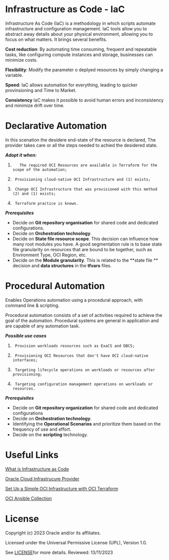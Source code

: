 # Infrastructure as Code - IaC

Infrastructure As Code (IaC) is a methodology in which scripts automate infrastructure and configuration management. IaC tools allow you to abstract away details about your physical environment, allowing you to focus on what matters. It brings several benefits.


**Cost reduction**: By automating time consuming, frequent and repeatable tasks, like configuring compute instances and storage, businesses can minimize costs.

**Flexibility**: Modify the parameter o deplyed resources by simply changing a variable.

**Speed**: IaC allows automation for everything, leading to quicker provinsioning and Time to Market.

**Consistency** IaC makes it possible to avoid human errors and inconsistency and minimize drift over time.

# Declarative Automation

In this scenation the desidere end-state of the resource is declared, The provider takes care or all the steps needed to achied the desidered state.

***Adopt it when:***

1.        The required OCI Resources are available in Terraform for the scope of the automation;

2.      Provisioning cloud-native OCI Infrastructure and (1) exists;

3.      Change OCI Infrastructure that was provisioned with this method (2) and (1) exists;

4.      Terraform practice is known.

***Prerequisites***

- Decide on  **Git repository organisation**  for shared code and dedicated configurations.
- Decide on  **Orchestration technology**.
- Decide on  **State file resource scope**. This decision can influence how many root modules you have. A good segmentation rule is to base state file granularity on resources that are bound to be together, such as Environment Type, OCI Region, etc.
- Decide on the  **Module granularity**. This is related to the  **state file ** decision and  **data structures**  in the  **tfvars**  files.




# Procedural Automation

Enables Operations automation using a procedural approach, with command line & scripting.

Procedural automation consists of a set of activities required to achieve the goal of the automation.  Procedural systems are general in application and are capable of any automation task.

***Possible use cases***

1.      Provision workloads resources such as ExaCS and DBCS;
2.      Provisioning OCI Resources that don't have OCI cloud-native interfaces;
3.      Targeting lifecycle operations on workloads or resources after provisioning;
4.      Targeting configuration management operations on workloads or resources.


***Prerequisites***

- Decide on  **Git repository organization**  for shared code and dedicated configurations
- Decide on  **Orchestration technology**.
- Identifying the  **Operational Scenarios**  and prioritize them based on the frequency of use and effort.
- Decide on the  **scripting**  technology.



# Useful Links

[What is Infrastructure as Code](https://developer.oracle.com/learn/technical-articles/what-is-iac)


[Oracle Cloud Infrastrucure Provider](https://registry.terraform.io/providers/oracle/oci/latest/docs)

[Set Up a Simple OCI Infrastructure with OCI Terraform](https://docs.oracle.com/en-us/iaas/developer-tutorials/tutorials/tf-simple-infrastructure/01-summary.htm)

[OCI Ansible Collection](https://docs.oracle.com/iaas/tools/oci-ansible-collection/latest/)


# License

Copyright (c) 2023 Oracle and/or its affiliates.

Licensed under the Universal Permissive License (UPL), Version 1.0.

See [LICENSE](https://github.com/oracle-devrel/technology-engineering/blob/main/LICENSE)for more details.
Reviewed: 13/11/2023